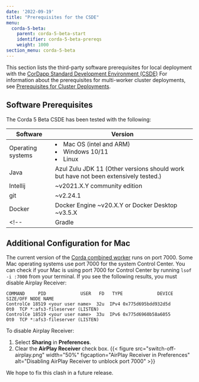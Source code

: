 ```yaml
---
date: '2022-09-19'
title: "Prerequisites for the CSDE"
menu:
  corda-5-beta:
    parent: corda-5-beta-start
    identifier: corda-5-beta-prereqs
    weight: 1000
section_menu: corda-5-beta
---
```


This section lists the third-party software prerequisites for local deployment with the [CorDapp Standard Development Environment (CSDE)](../cordapp-standard-development-environment/csde.html)
For information about the prerequisites for multi-worker cluster deployments, see [Prerequisites for Cluster Deployments](../../deploying/prerequisites.html).

## Software Prerequisites

The Corda 5 Beta CSDE has been tested with the following:

| Software      | Version |
| ----------- | ----------- |
| Operating systems      | <li>Mac OS (intel and ARM)</li><li>Windows 10/11</li><li>Linux</li>     |
| Java   | Azul Zulu JDK 11 (Other versions should work but have not been extensively tested.)  |
| Intellij    | ~v2021.X.Y community edition   |
| git | ~v2.24.1    |
| Docker | Docker Engine ~v20.X.Y or Docker Desktop ~v3.5.X    |
<!--| Gradle |  7.0+   |-->

<!--## Hardware prerequisites

Most of the computers that we use to develop, build, and test Corda 5 have:

| Hardware      | Description |
| ----------- | ----------- |
| CPU      | Gen 9 Intel (6 cores / 12 threads)      |
| RAM   | 32GiB         |
| Hard disk   | At least 30GiB.        |

These are not minimum specifications.
This what is known to work with the code as of Developer Preview 2.-->

## Additional Configuration for Mac

The current version of the [Corda combined worker](../cordapp-standard-development-environment/csde.html#gradle-helpers-for-the-combined-worker) runs on port 7000.
Some Mac operating systems use port 7000 for the system Control Center.
You can check if your Mac is using port 7000 for Control Center by running `lsof -i :7000` from your terminal. If you see the following results, you must disable Airplay Receiver:

```shell
COMMAND     PID             USER   FD   TYPE             DEVICE SIZE/OFF NODE NAME
ControlCe 18519 <your user name>  32u  IPv4 0x775d695bdd932d5d      0t0  TCP *:afs3-fileserver (LISTEN)
ControlCe 18519 <your user name>  33u  IPv6 0x775d6960b58a6055      0t0  TCP *:afs3-fileserver (LISTEN)
```
To disable Airplay Receiver:
1. Select **Sharing** in **Preferences**.
2. Clear the **AirPlay Receiver** check box.
   {{< figure src="switch-off-airplay.png" width="50%" figcaption="AirPlay Receiver in Preferences" alt="Disabling AirPlay Receiver to unblock port 7000" >}}

We hope to fix this clash in a future release.

